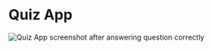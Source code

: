 # Quiz App
![Quiz App screenshot after answering question correctly](https://i.imgur.com/ONIxUHh.jpeg)
